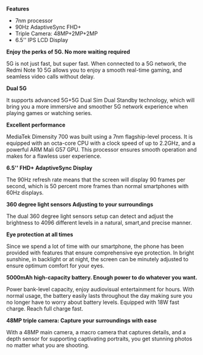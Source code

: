 **Features**

- 7nm processor
- 90Hz AdaptiveSync FHD+
- Triple Camera: 48MP+2MP+2MP
- 6.5'' IPS LCD Display

**Enjoy the perks of 5G. No more waiting required**

5G is not just fast, but super fast. When connected to a 5G network, the Redmi Note 10 5G allows you to enjoy a smooth real-time gaming, and seamless video calls without delay.

**Dual 5G**

It supports advanced 5G+5G Dual Sim Dual Standby technology, which will bring you a more immersive and smoother 5G network experience when playing games or watching series.

**Excellent performance**

MediaTek Dimensity 700 was built using a 7nm flagship-level process. It is equipped with an octa-core CPU with a clock speed of up to 2.2GHz, and a powerful ARM Mali G57 GPU. This processor ensures smooth operation and makes for a flawless user experience.

**6.5'' FHD+ AdaptiveSync Display**

The 90Hz refresh rate means that the screen will display 90 frames per second, which is 50 percent more frames than normal smartphones with 60Hz displays.

**360 degree light sensors Adjusting to your surroundings**

The dual 360 degree light sensors setup can detect and adjust the brightness to 4096 different levels in a natural, smart,and precise manner.

**Eye protection at all times**

Since we spend a lot of time with our smartphone, the phone has been provided with features that ensure comprehensive eye protection. In bright sunshine, in backlight or at night, the screen can be minutely adjusted to ensure optimum comfort for your eyes.

**5000mAh high-capacity battery. Enough power to do whatever you want.**

Power bank-level capacity, enjoy audiovisual entertainment for hours. With normal usage, the battery easily lasts throughout the day making sure you no longer have to worry about battery levels. Equipped with 18W fast charge. Reach full charge fast.

**48MP triple camera: Capture your surroundings with ease**

With a 48MP main camera, a macro camera that captures details, and a depth sensor for supporting captivating portraits, you get stunning photos no matter what you are shooting.
